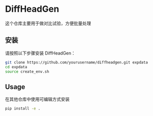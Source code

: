 # DiffHeadGen

这个仓库主要用于做对比试验，方便批量处理

## 安装

请按照以下步骤安装 DiffHeadGen：

```bash
git clone https://github.com/yourusername/diffheadgen.git expdata
cd expdata
source create_env.sh
```

## Usage
在其他仓库中使用可编辑方式安装

```bash
pip install -e .
```
